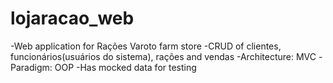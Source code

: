 # lojaracao_web
-Web application for Rações Varoto farm store
-CRUD of clientes, funcionários(usuários do sistema), rações and vendas
-Architecture: MVC
-Paradigm: OOP
-Has mocked data for testing
